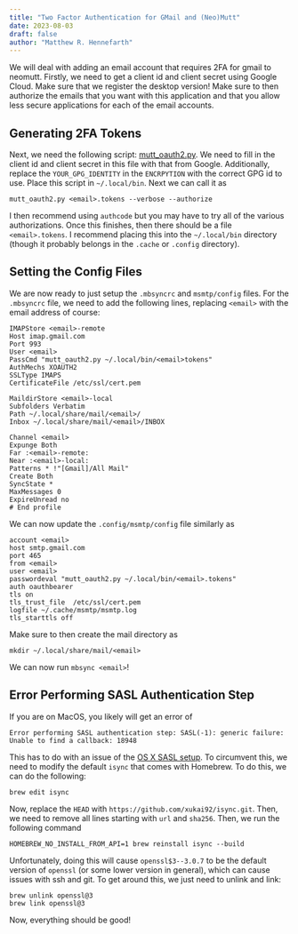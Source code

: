 ```yaml
---
title: "Two Factor Authentication for GMail and (Neo)Mutt"
date: 2023-08-03
draft: false
author: "Matthew R. Hennefarth"
---
```

We will deal with adding an email account that requires 2FA for gmail to
neomutt. Firstly, we need to get a client id and client secret using Google
Cloud. Make sure that we register the desktop version! Make sure to then
authorize the emails that you want with this application and that you allow less
secure applications for each of the email accounts.

## Generating 2FA Tokens

Next, we need the following script: [mutt_oauth2.py](https://github.com/muttmua/mutt/blob/master/contrib/mutt_oauth2.py). We need to fill in the client id and client secret in this file with that from Google. Additionally, replace the `YOUR_GPG_IDENTITY` in the `ENCRPYTION` with the correct GPG id to use. Place this script in `~/.local/bin`. Next we can call it as 
```
mutt_oauth2.py <email>.tokens --verbose --authorize
```
I then recommend using `authcode` but you may have to try all of the various
authorizations. Once this finishes, then there should be a file
`<email>.tokens`. I recommend placing this into the `~/.local/bin` directory
(though it probably belongs in the `.cache` or `.config` directory). 

## Setting the Config Files

We are now ready to just setup the `.mbsyncrc`
and `msmtp/config` files. For the `.mbsyncrc` file, we need to add the following
lines, replacing `<email>` with the email address of course:

```
IMAPStore <email>-remote
Host imap.gmail.com
Port 993
User <email>
PassCmd "mutt_oauth2.py ~/.local/bin/<email>tokens"
AuthMechs XOAUTH2
SSLType IMAPS
CertificateFile /etc/ssl/cert.pem

MaildirStore <email>-local
Subfolders Verbatim
Path ~/.local/share/mail/<email>/
Inbox ~/.local/share/mail/<email>/INBOX

Channel <email>
Expunge Both
Far :<email>-remote:
Near :<email>-local:
Patterns * !"[Gmail]/All Mail"
Create Both
SyncState *
MaxMessages 0
ExpireUnread no
# End profile
```

We can now update the `.config/msmtp/config` file similarly as

```
account <email>
host smtp.gmail.com
port 465
from <email>
user <email>
passwordeval "mutt_oauth2.py ~/.local/bin/<email>.tokens"
auth oauthbearer
tls on
tls_trust_file	/etc/ssl/cert.pem
logfile ~/.cache/msmtp/msmtp.log
tls_starttls off
```
Make sure to then create the mail directory as

```
mkdir ~/.local/share/mail/<email>
```

We can now run `mbsync <email>`! 

## Error Performing SASL Authentication Step

If you are on MacOS, you likely will get an error of 
```
Error performing SASL authentication step: SASL(-1): generic failure: Unable to find a callback: 18948
```

This has to do with an issue of the [OS X SASL setup](https://github.com/moriyoshi/cyrus-sasl-xoauth2/issues/9#issuecomment-888149239). To circumvent this, we need to modify the default `isync` that comes with Homebrew. To do this, we can do the following:

```
brew edit isync
```

Now, replace the `HEAD` with `https://github.com/xukai92/isync.git`. Then, we
need to remove all lines starting with `url` and `sha256`. Then, we run the
following command

```
HOMEBREW_NO_INSTALL_FROM_API=1 brew reinstall isync --build
```
Unfortunately, doing this will cause `openssl$3--3.0.7` to be the default
version of `openssl` (or some lower version in general), which can cause issues with ssh and git. To get around
this, we just need to unlink and link:

```
brew unlink openssl@3
brew link openssl@3
```

Now, everything should be good!
